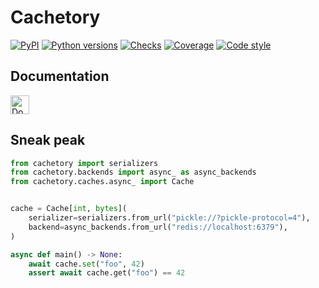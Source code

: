 # Cachetory

[![PyPI](https://img.shields.io/pypi/v/cachetory?logo=python&logoColor=yellow)](https://pypi.org/project/cachetory/)
[![Python versions](https://img.shields.io/pypi/pyversions/cachetory?logo=python&logoColor=yellow)](https://pypi.org/project/cachetory/)
[![Checks](https://img.shields.io/github/actions/workflow/status/kpn/cachetory/check.yml?label=checks&logo=github)](https://github.com/kpn/cachetory/actions/workflows/check.yml)
[![Coverage](https://codecov.io/gh/kpn/cachetory/branch/main/graph/badge.svg?token=UNYTTvxiWk)](https://codecov.io/gh/kpn/cachetory)
[![Code style](https://img.shields.io/badge/code%20style-black-000000.svg)](https://github.com/kpn/cachetory)

## Documentation

<a href="https://kpn.github.io/cachetory/">
    <img alt="Documentation" height="30em" src="https://img.shields.io/github/actions/workflow/status/kpn/cachetory/docs.yml?label=documentation&logo=github">
</a>

## Sneak peak

```python
from cachetory import serializers
from cachetory.backends import async_ as async_backends
from cachetory.caches.async_ import Cache


cache = Cache[int, bytes](
    serializer=serializers.from_url("pickle://?pickle-protocol=4"),
    backend=async_backends.from_url("redis://localhost:6379"),
)

async def main() -> None:
    await cache.set("foo", 42)
    assert await cache.get("foo") == 42
```
